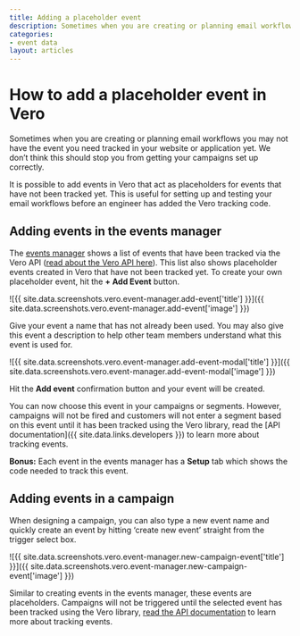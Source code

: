 ```yaml
---
title: Adding a placeholder event
description: Sometimes when you are creating or planning email workflows you may not have the event you need tracked in your website or application yet. We don’t think this should stop you from getting your campaigns set up correctly. 
categories:
- event data
layout: articles
---
```


# How to add a placeholder event in Vero

Sometimes when you are creating or planning email workflows you may not have the event you need tracked in your website or application yet. We don’t think this should stop you from getting your campaigns set up correctly. 

It is possible to add events in Vero that act as placeholders for events that have not been tracked yet. This is useful for setting up and testing your email workflows before an engineer has added the Vero tracking code.

## Adding events in the events manager

The [events manager]({{site.data.links.event-manager}}) shows a list of events that have been tracked via the Vero API ([read about the Vero API here]({{site.data.links.vero_api}})). This list also shows placeholder events created in Vero that have not been tracked yet. To create your own placeholder event, hit the **+ Add Event** button. 

![{{ site.data.screenshots.vero.event-manager.add-event['title'] }}]({{ site.data.screenshots.vero.event-manager.add-event['image'] }})

Give your event a name that has not already been used. You may also give this event a description to help other team members understand what this event is used for.

![{{ site.data.screenshots.vero.event-manager.add-event-modal['title'] }}]({{ site.data.screenshots.vero.event-manager.add-event-modal['image'] }})

Hit the **Add event** confirmation button and your event will be created.

You can now choose this event in your campaigns or segments. However, campaigns will not be fired and customers will not enter a segment based on this event until it has been tracked using the Vero library, read the [API documentation]({{ site.data.links.developers }}) to learn more about tracking events.

**Bonus:** Each event in the events manager has a **Setup** tab which shows the code needed to track this event.

## Adding events in a campaign

When designing a campaign, you can also type a new event name and quickly create an event by hitting ‘create new event’ straight from the trigger select box. 

![{{ site.data.screenshots.vero.event-manager.new-campaign-event['title'] }}]({{ site.data.screenshots.vero.event-manager.new-campaign-event['image'] }})

Similar to creating events in the events manager, these events are placeholders. Campaigns will not be triggered until the selected event has been tracked using the Vero library, [read the API documentation]({{site.data.links.developers}}) to learn more about tracking events.